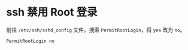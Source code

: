 # ssh 禁用 Root 登录

前往 `/etc/ssh/sshd_config` 文件，搜索 `PermitRootLogin`，将 `yes` 改为 `no`。

```txt
PermitRootLogin no
```
